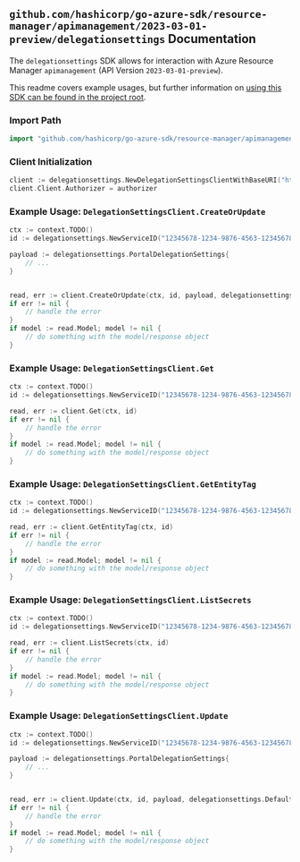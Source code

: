 
## `github.com/hashicorp/go-azure-sdk/resource-manager/apimanagement/2023-03-01-preview/delegationsettings` Documentation

The `delegationsettings` SDK allows for interaction with Azure Resource Manager `apimanagement` (API Version `2023-03-01-preview`).

This readme covers example usages, but further information on [using this SDK can be found in the project root](https://github.com/hashicorp/go-azure-sdk/tree/main/docs).

### Import Path

```go
import "github.com/hashicorp/go-azure-sdk/resource-manager/apimanagement/2023-03-01-preview/delegationsettings"
```


### Client Initialization

```go
client := delegationsettings.NewDelegationSettingsClientWithBaseURI("https://management.azure.com")
client.Client.Authorizer = authorizer
```


### Example Usage: `DelegationSettingsClient.CreateOrUpdate`

```go
ctx := context.TODO()
id := delegationsettings.NewServiceID("12345678-1234-9876-4563-123456789012", "example-resource-group", "serviceValue")

payload := delegationsettings.PortalDelegationSettings{
	// ...
}


read, err := client.CreateOrUpdate(ctx, id, payload, delegationsettings.DefaultCreateOrUpdateOperationOptions())
if err != nil {
	// handle the error
}
if model := read.Model; model != nil {
	// do something with the model/response object
}
```


### Example Usage: `DelegationSettingsClient.Get`

```go
ctx := context.TODO()
id := delegationsettings.NewServiceID("12345678-1234-9876-4563-123456789012", "example-resource-group", "serviceValue")

read, err := client.Get(ctx, id)
if err != nil {
	// handle the error
}
if model := read.Model; model != nil {
	// do something with the model/response object
}
```


### Example Usage: `DelegationSettingsClient.GetEntityTag`

```go
ctx := context.TODO()
id := delegationsettings.NewServiceID("12345678-1234-9876-4563-123456789012", "example-resource-group", "serviceValue")

read, err := client.GetEntityTag(ctx, id)
if err != nil {
	// handle the error
}
if model := read.Model; model != nil {
	// do something with the model/response object
}
```


### Example Usage: `DelegationSettingsClient.ListSecrets`

```go
ctx := context.TODO()
id := delegationsettings.NewServiceID("12345678-1234-9876-4563-123456789012", "example-resource-group", "serviceValue")

read, err := client.ListSecrets(ctx, id)
if err != nil {
	// handle the error
}
if model := read.Model; model != nil {
	// do something with the model/response object
}
```


### Example Usage: `DelegationSettingsClient.Update`

```go
ctx := context.TODO()
id := delegationsettings.NewServiceID("12345678-1234-9876-4563-123456789012", "example-resource-group", "serviceValue")

payload := delegationsettings.PortalDelegationSettings{
	// ...
}


read, err := client.Update(ctx, id, payload, delegationsettings.DefaultUpdateOperationOptions())
if err != nil {
	// handle the error
}
if model := read.Model; model != nil {
	// do something with the model/response object
}
```
